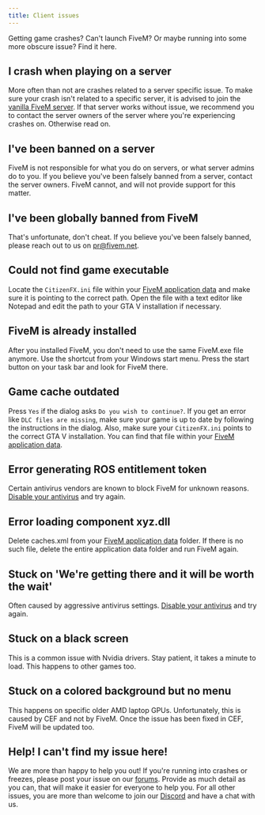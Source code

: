 ```yaml
---
title: Client issues
---
```


Getting game crashes? Can't launch FiveM? Or maybe running into some more
obscure issue? Find it here.

I crash when playing on a server
--------------------------------
More often than not are crashes related to a server specific issue. To make sure your crash isn't related to a specific
server, it is advised to join the [vanilla FiveM server][vanilla-server]. If that server works without issue, we
recommend you to contact the server owners of the server where you're experiencing crashes on. Otherwise read on.

I've been banned on a server
----------------------------
FiveM is not responsible for what you do on servers, or what server admins do to you. If you believe you've been
falsely banned from a server, contact the server owners. FiveM cannot, and will not provide support for this matter.

I've been globally banned from FiveM
------------------------------------
That's unfortunate, don't cheat.
If you believe you've been falsely banned, please reach out to us on [pr@fivem.net][email].

Could not find game executable
------------------------------
<!-- https://media.discordapp.net/attachments/455024366091108352/479263072276578324/unknown.png -->
Locate the `CitizenFX.ini` file within your [FiveM application data][where-is-fivem-installed] and make sure it is
pointing to the correct path. Open the file with a text editor like Notepad and edit the path to your GTA V installation
if necessary.

FiveM is already installed
--------------------------
<!-- https://media.discordapp.net/attachments/455024366091108352/479267390836834306/unknown.png -->
After you installed FiveM, you don't need to use the same FiveM.exe file anymore. Use the shortcut from your Windows
start menu. Press the start button on your task bar and look for FiveM there.

Game cache outdated
-------------------
<!-- https://media.discordapp.net/attachments/455024366091108352/479268603510652946/unknown.png -->
<!-- https://vgy.me/JJJzfI.png -->
Press `Yes` if the dialog asks `Do you wish to continue?`. If you get an error like `DLC files are missing`, make sure
your game is up to date by following the instructions in the dialog. Also, make sure your `CitizenFX.ini` points to
the correct GTA V installation. You can find that file within your [FiveM application data][where-is-fivem-installed].

Error generating ROS entitlement token
--------------------------------------
<!-- https://i.imgur.com/IAobS5M.png -->
Certain antivirus vendors are known to block FiveM for unknown reasons.
[Disable your antivirus][disabling-antivirus] and try again.

Error loading component xyz.dll
-------------------------------
Delete caches.xml from your [FiveM application data][where-is-fivem-installed] folder.
If there is no such file, delete the entire application data folder and run FiveM again.

Stuck on 'We're getting there and it will be worth the wait'
------------------------------------------------------------
<!-- https://prnt.sc/kj02oo -->
Often caused by aggressive antivirus settings. [Disable your antivirus][disabling-antivirus] and try again.

Stuck on a black screen
-----------------------
This is a common issue with Nvidia drivers. Stay patient, it takes a minute to load. This happens to other games too.

Stuck on a colored background but no menu
------------------------------
This happens on specific older AMD laptop GPUs. Unfortunately, this is caused by CEF and not by FiveM. Once the issue
has been fixed in CEF, FiveM will be updated too.

Help! I can't find my issue here!
---------------------------------
We are more than happy to help you out! If you're running into crashes or freezes, please post your issue
on our [forums][forum]. Provide as much detail as you can, that will make it easier for everyone to help you.
For all other issues, you are more than welcome to join our [Discord][discord] and have a chat with us.


[where-is-fivem-installed]: /support/client-faq#where-is-fivem-installed
[disabling-antivirus]: /guides/disabling-antivirus
[email]: mailto:pr@fivem.net
[forum]: https://forum.fivem.net/
[discord]: https://discord.gg/GtvkUsc
[vanilla-server]: https://servers.fivem.net/#/servers/detail/198.27.79.239:45454
